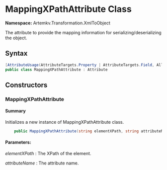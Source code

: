 # MappingXPathAttribute Class

**Namespace:** Artemkv.Transformation.XmlToObject

The attribute to provide the mapping information for serializing/deserializing the object.

## Syntax

```csharp
[AttributeUsage(AttributeTargets.Property | AttributeTargets.Field, AllowMultiple = false, Inherited = true)]
public class MappingXPathAttribute : Attribute
```

## Constructors

### MappingXPathAttribute

#### Summary

Initializes a new instance of MappingXPathAttribute class.

```csharp
	public MappingXPathAttribute(string elementXPath, string attributeName = "")
```

#### Parameters:

_elementXPath_
: The XPath of the element.

_attributeName_
: The attribute name.